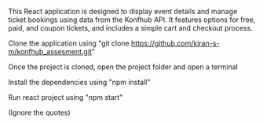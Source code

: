 This React application is designed to display event details and manage ticket bookings using data from the Konfhub API. It features options for free, paid, and coupon tickets, and includes a simple cart and checkout process.

Clone the application using "git clone https://github.com/kiran-s-m/konfhub_assesment.git"

Once the project is cloned, open the project folder and open a terminal

Install the dependencies using "npm install"

Run react project using "npm start"

(Ignore the quotes)

